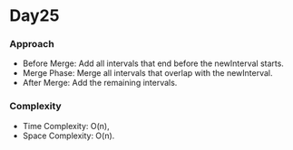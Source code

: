 # Day25

### Approach

- Before Merge: Add all intervals that end before the newInterval starts.
- Merge Phase: Merge all intervals that overlap with the newInterval.
- After Merge: Add the remaining intervals.

### Complexity

- Time Complexity: O(n),
- Space Complexity: O(n).
